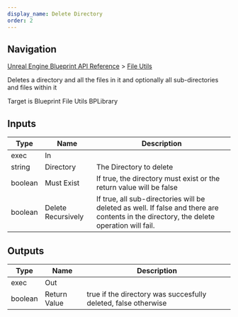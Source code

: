 ```yaml
---
display_name: Delete Directory
order: 2
---
```

## Navigation

[Unreal Engine Blueprint API Reference](https://dev.epicgames.com/documentation/en-us/unreal-engine/BlueprintAPI) > [File Utils](https://dev.epicgames.com/documentation/en-us/unreal-engine/BlueprintAPI/FileUtils)

Deletes a directory and all the files in it and optionally all sub-directories and files within it

Target is Blueprint File Utils BPLibrary

## Inputs

| Type | Name | Description |
| --- | --- | --- |
| exec | In |  |
| string | Directory | The Directory to delete |
| boolean | Must Exist | If true, the directory must exist or the return value will be false |
| boolean | Delete Recursively | If true, all sub-directories will be deleted as well. If false and there are contents in the directory, the delete operation will fail. |

## Outputs

| Type | Name | Description |
| --- | --- | --- |
| exec | Out |  |
| boolean | Return Value | true if the directory was succesfully deleted, false otherwise |
